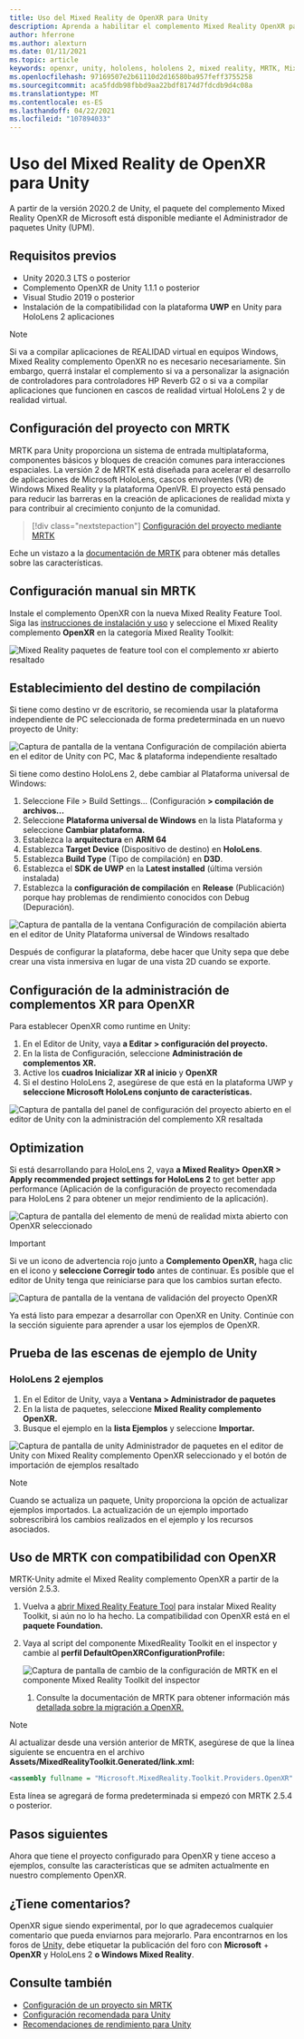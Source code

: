 ```yaml
---
title: Uso del Mixed Reality de OpenXR para Unity
description: Aprenda a habilitar el complemento Mixed Reality OpenXR para proyectos de Unity.
author: hferrone
ms.author: alexturn
ms.date: 01/11/2021
ms.topic: article
keywords: openxr, unity, hololens, hololens 2, mixed reality, MRTK, Mixed Reality Toolkit, realidad aumentada, realidad virtual, cascos de realidad mixta, aprendizaje, tutorial, introducción
ms.openlocfilehash: 97169507e2b61110d2d16580ba957feff3755258
ms.sourcegitcommit: aca5fddb98fbbd9aa22bdf8174d7fdcdb9d4c08a
ms.translationtype: MT
ms.contentlocale: es-ES
ms.lasthandoff: 04/22/2021
ms.locfileid: "107894033"
---
```

# <a name="using-the-mixed-reality-openxr-plugin-for-unity"></a>Uso del Mixed Reality de OpenXR para Unity

A partir de la versión 2020.2 de Unity, el paquete del complemento Mixed Reality OpenXR de Microsoft está disponible mediante el Administrador de paquetes Unity (UPM).

## <a name="prerequisites"></a>Requisitos previos

* Unity 2020.3 LTS o posterior
* Complemento OpenXR de Unity 1.1.1 o posterior
* Visual Studio 2019 o posterior
* Instalación de la compatibilidad con la plataforma **UWP** en Unity para HoloLens 2 aplicaciones

> [!NOTE]
> Si va a compilar aplicaciones de REALIDAD virtual en equipos Windows, Mixed Reality complemento OpenXR no es necesario necesariamente. Sin embargo, querrá instalar el complemento si va a personalizar la asignación de controladores para controladores HP Reverb G2 o si va a compilar aplicaciones que funcionen en cascos de realidad virtual HoloLens 2 y de realidad virtual.

## <a name="setting-up-your-project-with-mrtk"></a>Configuración del proyecto con MRTK

MRTK para Unity proporciona un sistema de entrada multiplataforma, componentes básicos y bloques de creación comunes para interacciones espaciales. La versión 2 de MRTK está diseñada para acelerar el desarrollo de aplicaciones de Microsoft HoloLens, cascos envolventes (VR) de Windows Mixed Reality y la plataforma OpenVR. El proyecto está pensado para reducir las barreras en la creación de aplicaciones de realidad mixta y para contribuir al crecimiento conjunto de la comunidad.

> [!div class="nextstepaction"]
> [Configuración del proyecto mediante MRTK](https://docs.microsoft.com/windows/mixed-reality/develop/unity/tutorials/mr-learning-base-02?tabs=openxr)

Eche un vistazo a la [documentación de MRTK](/windows/mixed-reality/mrtk-unity) para obtener más detalles sobre las características.

## <a name="manual-setup-without-mrtk"></a>Configuración manual sin MRTK

Instale el complemento OpenXR con la nueva Mixed Reality Feature Tool. Siga las [instrucciones de instalación y uso](welcome-to-mr-feature-tool.md) y seleccione el Mixed Reality complemento **OpenXR** en la categoría Mixed Reality Toolkit:

![Mixed Reality paquetes de feature tool con el complemento xr abierto resaltado](images/feature-tool-openxr.png)

## <a name="setting-your-build-target"></a>Establecimiento del destino de compilación

Si tiene como destino vr de escritorio, se recomienda usar la plataforma independiente de PC seleccionada de forma predeterminada en un nuevo proyecto de Unity:

![Captura de pantalla de la ventana Configuración de compilación abierta en el editor de Unity con PC, Mac & plataforma independiente resaltado](images/wmr-config-img-3.png)

Si tiene como destino HoloLens 2, debe cambiar al Plataforma universal de Windows:

1.  Seleccione File > Build Settings... (Configuración **> compilación de archivos...**
2.  Seleccione **Plataforma universal de Windows** en la lista Plataforma y seleccione **Cambiar plataforma.**
3.  Establezca la **arquitectura** en **ARM 64**
4.  Establezca **Target Device** (Dispositivo de destino) en **HoloLens**.
5.  Establezca **Build Type** (Tipo de compilación) en **D3D**.
6.  Establezca el **SDK de UWP** en la **Latest installed** (última versión instalada)
7.  Establezca la **configuración de compilación** en **Release** (Publicación) porque hay problemas de rendimiento conocidos con Debug (Depuración).

![Captura de pantalla de la ventana Configuración de compilación abierta en el editor de Unity Plataforma universal de Windows resaltado](images/wmr-config-img-4.png)

Después de configurar la plataforma, debe hacer [](../../design/app-views.md) que Unity sepa que debe crear una vista inmersiva en lugar de una vista 2D cuando se exporte.

## <a name="configuring-xr-plugin-management-for-openxr"></a>Configuración de la administración de complementos XR para OpenXR

Para establecer OpenXR como runtime en Unity:

1. En el Editor de Unity, vaya **a Editar > configuración del proyecto.**
2. En la lista de Configuración, seleccione **Administración de complementos XR.**
3. Active los **cuadros Inicializar XR al inicio** y **OpenXR**
4. Si el destino HoloLens 2, asegúrese de que está en la plataforma UWP y **seleccione Microsoft HoloLens conjunto de características.**

![Captura de pantalla del panel de configuración del proyecto abierto en el editor de Unity con la administración del complemento XR resaltada](images/openxr-img-05.png)

## <a name="optimization"></a>Optimization

Si está desarrollando para HoloLens 2, vaya **a Mixed Reality> OpenXR > Apply recommended project settings for HoloLens 2** to get better app performance (Aplicación de la configuración de proyecto recomendada para HoloLens 2 para obtener un mejor rendimiento de la aplicación).

![Captura de pantalla del elemento de menú de realidad mixta abierto con OpenXR seleccionado](images/openxr-img-08.png)

> [!IMPORTANT]
> Si ve un icono de advertencia rojo junto a **Complemento OpenXR,** haga clic en el icono y **seleccione Corregir todo** antes de continuar. Es posible que el editor de Unity tenga que reiniciarse para que los cambios surtan efecto.

![Captura de pantalla de la ventana de validación del proyecto OpenXR](images/openxr-img-06.png)

Ya está listo para empezar a desarrollar con OpenXR en Unity.  Continúe con la sección siguiente para aprender a usar los ejemplos de OpenXR.

## <a name="try-out-the-unity-sample-scenes"></a>Prueba de las escenas de ejemplo de Unity

### <a name="hololens-2-samples"></a>HoloLens 2 ejemplos

1. En el Editor de Unity, vaya a **Ventana > Administrador de paquetes**
2. En la lista de paquetes, seleccione **Mixed Reality complemento OpenXR.**
3. Busque el ejemplo en la **lista Ejemplos** y seleccione **Importar.**

![Captura de pantalla de unity Administrador de paquetes en el editor de Unity con Mixed Reality complemento OpenXR seleccionado y el botón de importación de ejemplos resaltado](images/openxr-img-03.png)

<!-- ### For all other OpenXR samples

1. In the Unity Editor, navigate to **Window > Package Manager**
2. In the list of packages, select **OpenXR Plugin**
3. Locate the sample in the **Samples** list and select **Import**

![Screenshot of Unity Package Manager open in Unity editor with OpenXR Plugin selected and samples import button highlighted](images/openxr-img-10.png) -->

> [!NOTE]
> Cuando se actualiza un paquete, Unity proporciona la opción de actualizar ejemplos importados.  La actualización de un ejemplo importado sobrescribirá los cambios realizados en el ejemplo y los recursos asociados.

## <a name="using-mrtk-with-openxr-support"></a>Uso de MRTK con compatibilidad con OpenXR

MRTK-Unity admite el Mixed Reality complemento OpenXR a partir de la versión 2.5.3.

1. Vuelva a [abrir Mixed Reality Feature Tool](welcome-to-mr-feature-tool.md) para instalar Mixed Reality Toolkit, si aún no lo ha hecho. La compatibilidad con OpenXR está en el **paquete Foundation.**
2. Vaya al script del componente MixedReality Toolkit en el inspector y cambie al **perfil DefaultOpenXRConfigurationProfile:**

    ![Captura de pantalla de cambio de la configuración de MRTK en el componente Mixed Reality Toolkit del inspector](images/openxr-img-11.png)

    1. Consulte la documentación de MRTK para obtener información más [detallada sobre la migración a OpenXR.](/windows/mixed-reality/mrtk-unity/configuration/getting-started-with-mrtk-and-xrsdk#configuring-mrtk-for-the-xr-sdk-pipeline)

> [!NOTE]
> Al actualizar desde una versión anterior de MRTK, asegúrese de que la línea siguiente se encuentra en el archivo **Assets/MixedRealityToolkit.Generated/link.xml:**
>
> ```xml
> <assembly fullname = "Microsoft.MixedReality.Toolkit.Providers.OpenXR" preserve="all"/>
> ```
>
> Esta línea se agregará de forma predeterminada si empezó con MRTK 2.5.4 o posterior.

## <a name="next-steps"></a>Pasos siguientes

Ahora que tiene el proyecto configurado para OpenXR y [](openxr-supported-features.md) tiene acceso a ejemplos, consulte las características que se admiten actualmente en nuestro complemento OpenXR.

## <a name="have-feedback"></a>¿Tiene comentarios?

OpenXR sigue siendo experimental, por lo que agradecemos cualquier comentario que pueda enviarnos para mejorarlo. Para encontrarnos en los foros de [Unity,](https://aka.ms/unityforums) debe etiquetar la publicación del foro con **Microsoft**  +  **OpenXR** y HoloLens 2 **o Windows Mixed Reality**. 

## <a name="see-also"></a>Consulte también

* [Configuración de un proyecto sin MRTK](configure-unity-project.md)
* [Configuración recomendada para Unity](recommended-settings-for-unity.md)
* [Recomendaciones de rendimiento para Unity](performance-recommendations-for-unity.md#how-to-profile-with-unity)
